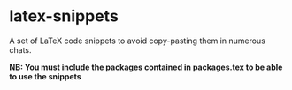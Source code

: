 # latex-snippets
A set of LaTeX code snippets to avoid copy-pasting them in numerous chats.

**NB: You must include the packages contained in packages.tex to be able to use the snippets**
